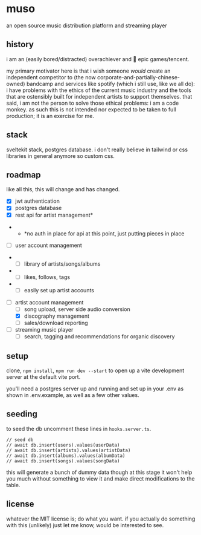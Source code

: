 # muso

an open source music distribution platform and streaming player

## history

i am an (easily bored/distracted) overachiever and 🖕 epic games/tencent.

my primary motivator here is that i wish someone _would_ create an independent competitor to (the now corporate-and-partially-chinese-owned) bandcamp and services like spotify (which i still use, like we all do): i have problems with the ethics of the current music industry and the tools that are ostensibly built for independent artists to support themselves. that said, i am not the person to solve those ethical problems: i am a code monkey. as such this is not intended nor expected to be taken to full production; it is an exercise for me.

## stack

sveltekit stack, postgres database. i don't really believe in tailwind or css libraries in general anymore so custom css.

## roadmap

like all this, this will change and has changed.

-   [x] jwt authentication
-   [x] postgres database
-   [x] rest api for artist management\*
-   -   \*no auth in place for api at this point, just putting pieces in place
-   [ ] user account management
-   -   [ ] library of artists/songs/albums
-   -   [ ] likes, follows, tags
-   -   [ ] easily set up artist accounts
-   [ ] artist account management
    -   [ ] song upload, server side audio conversion
    -   [x] discography management
    -   [ ] sales/download reporting
-   [ ] streaming music player
    -   [ ] search, tagging and recommendations for organic discovery

## setup

clone, `npm install`, `npm run dev --start` to open up a vite development server at the default vite port.

you'll need a postgres server up and running and set up in your .env as shown in .env.example, as well as a few other values.

## seeding

to seed the db uncomment these lines in `hooks.server.ts`.

```
// seed db
// await db.insert(users).values(userData)
// await db.insert(artists).values(artistData)
// await db.insert(albums).values(albumData)
// await db.insert(songs).values(songData)
```

this will generate a bunch of dummy data though at this stage it won't help you much without something to view it and make direct modifications to the table.

## license

whatever the MIT license is; do what you want. if you actually do something with this (unlikely) just let me know, would be interested to see.
